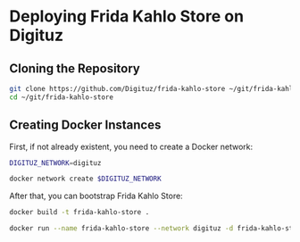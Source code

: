 # Deploying Frida Kahlo Store on Digituz

## Cloning the Repository

```bash
git clone https://github.com/Digituz/frida-kahlo-store ~/git/frida-kahlo-store
cd ~/git/frida-kahlo-store
```

## Creating Docker Instances

First, if not already existent, you need to create a Docker network:

```bash
DIGITUZ_NETWORK=digituz

docker network create $DIGITUZ_NETWORK
```

After that, you can bootstrap Frida Kahlo Store:

```bash
docker build -t frida-kahlo-store .

docker run --name frida-kahlo-store --network digituz -d frida-kahlo-store
```
